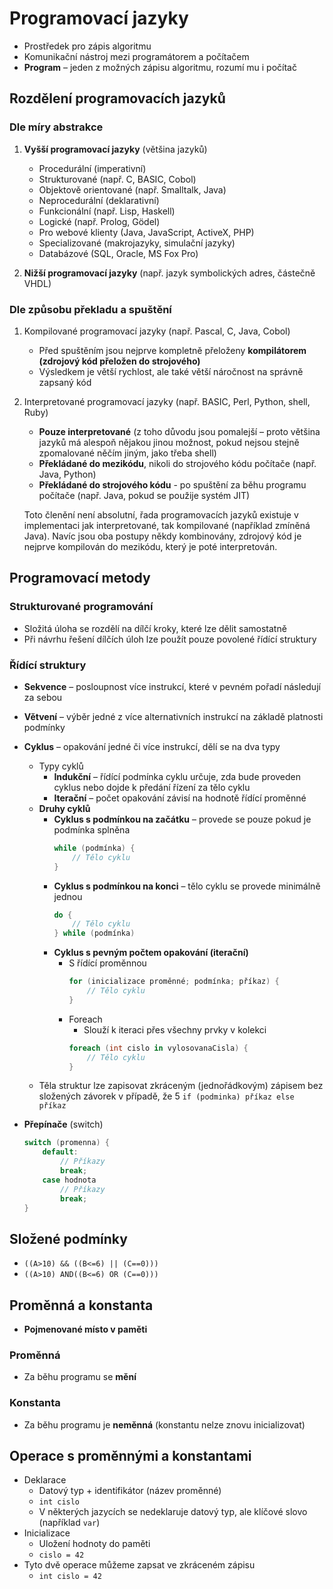 # Programovací jazyky
- Prostředek pro zápis algoritmu
- Komunikační nástroj mezi programátorem a počítačem
- **Program** – jeden z možných zápisu algoritmu, rozumí mu i počítač

## Rozdělení programovacích jazyků

### Dle míry abstrakce
1. **Vyšší programovací jazyky** (většina jazyků)
	- Procedurální (imperativní) 
	- Strukturované (např. C, BASIC, Cobol) 
	- Objektově orientované (např. Smalltalk, Java) 
	- Neprocedurální (deklarativní) 
	- Funkcionální (např. Lisp, Haskell)
	- Logické (např. Prolog, Gödel)
	- Pro webové klienty (Java, JavaScript, ActiveX, PHP)
	- Specializované (makrojazyky, simulační jazyky)
    - Databázové (SQL, Oracle, MS Fox Pro)

1. **Nižší programovací jazyky** (např. jazyk symbolických adres, částečně VHDL) 

### Dle způsobu překladu a spuštění
1. Kompilované programovací jazyky (např. Pascal, C, Java, Cobol) 
	- Před spuštěním jsou nejprve kompletně přeloženy **kompilátorem (zdrojový kód přeložen do strojového)**
	- Výsledkem je větší rychlost, ale také větší náročnost na správně 	zapsaný kód 
1. Interpretované programovací jazyky (např. BASIC, Perl, Python, shell, Ruby) 
	- **Pouze interpretované** (z toho důvodu jsou pomalejší – proto většina jazyků má alespoň nějakou jinou možnost, pokud nejsou stejně zpomalované něčím jiným, jako třeba shell) 
	- **Překládané do mezikódu**, nikoli do strojového kódu počítače (např. Java, Python) 
	- **Překládané do strojového kódu** - po spuštění za běhu programu počítače (např. Java, pokud se použije systém JIT) 

	Toto členění není absolutní, řada programovacích jazyků existuje v implementaci jak interpretované, tak kompilované (například zmíněná Java). Navíc jsou oba postupy někdy kombinovány, zdrojový kód je nejprve kompilován do mezikódu, který je poté interpretován.

## Programovací metody
### Strukturované programování
- Složitá úloha se rozdělí na dílčí kroky, které lze dělit samostatně
- Při návrhu řešení dílčích úloh lze použít pouze povolené řídící struktury

### Řídící struktury
- **Sekvence** – posloupnost více instrukcí, které v pevném pořadí následují za sebou
- **Větvení** – výběr jedné z více alternativních instrukcí na základě platnosti podmínky
- **Cyklus** – opakování jedné či více instrukcí, dělí se na dva typy
	- Typy cyklů
		- **Indukční** – řídící podmínka cyklu určuje, zda bude proveden cyklus nebo dojde k předání řízení za tělo cyklu
		- **Iterační** – počet opakování závisí na hodnotě řídící proměnné
	- **Druhy cyklů**
		- **Cyklus s podmínkou na začátku** – provede se pouze pokud je podmínka splněna
			```cs
			while (podmínka) {
				// Tělo cyklu
			}
			```
		- **Cyklus s podmínkou na konci** – tělo cyklu se provede minimálně jednou
			```cs
			do {
				// Tělo cyklu
			} while (podmínka)
			```
		- **Cyklus s pevným počtem opakování (iterační)**
			- S řídící proměnnou
				```cs
				for (inicializace proměnné; podmínka; příkaz) {
					// Tělo cyklu
				}
				```
			- Foreach
				- Slouží k iteraci přes všechny prvky v kolekci
				```cs
				foreach (int cislo in vylosovanaCisla) {
					// Tělo cyklu
				}
				```
	- Těla struktur lze zapisovat zkráceným (jednořádkovým) zápisem bez složených závorek v případě, že 5
		`if (podminka) příkaz else příkaz`
		 
- **Přepínače** (switch)
	```cs
	switch (promenna) {
		default:
			// Příkazy
			break;
		case hodnota
			// Příkazy
			break;
	}
	```

## Složené podmínky

- `((A>10) && ((B<=6) || (C==0)))`
- `((A>10) AND((B<=6) OR (C==0)))`

## Proměnná a konstanta
- **Pojmenované místo v paměti**

### Proměnná
- Za běhu programu se **mění**

### Konstanta
- Za běhu programu je **neměnná** (konstantu nelze znovu inicializovat)

## Operace s proměnnými a konstantami
- Deklarace
	- Datový typ + identifikátor (název proměnné)
	- `int cislo`
	- V některých jazycích se nedeklaruje datový typ, ale klíčové slovo (například `var`)
- Inicializace
	- Uložení hodnoty do paměti
	- `cislo = 42`
- Tyto dvě operace můžeme zapsat ve zkráceném zápisu
	- `int cislo = 42`
